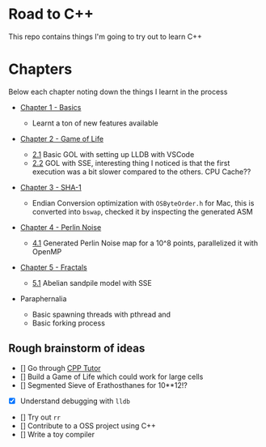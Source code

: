 # Road to C++

This repo contains things I'm going to try out to learn C++

# Chapters

Below each chapter noting down the things I learnt in the process

- [Chapter 1 - Basics](./chapter-1/README.md)
  + Learnt a ton of new features available
- [Chapter 2 - Game of Life](./chapter-2/README.md)
  - [2.1](./chapter-2/2.1/README.md) Basic GOL with setting up LLDB with VSCode
  - [2.2](./chapter-2/2.2/README.md) GOL with SSE, interesting thing I noticed is that the first execution was a bit slower compared to the others. CPU Cache??
- [Chapter 3 - SHA-1](./chapter-3/README.md)
  + Endian Conversion optimization with `OSByteOrder.h` for Mac, this is converted into `bswap`, checked it by inspecting the generated ASM
- [Chapter 4 - Perlin Noise](./chapter-4/README.md)
  + [4.1](./chapter-4/4.1/README.md) Generated Perlin Noise map for a 10^8 points, parallelized it with OpenMP
- [Chapter 5 - Fractals](./chapter-5/README.md)
  + [5.1](./chapter-5/5.1/README.md) Abelian sandpile model with SSE

- Paraphernalia
  + Basic spawning threads with pthread and <thread>
  + Basic forking process

## Rough brainstorm of ideas

- [] Go through [CPP Tutor](https://github.com/banach-space/cpp-tutor)
- [] Build a Game of Life which could work for large cells
- [] Segmented Sieve of Erathosthanes for 10**12!?
- [x] Understand debugging with `lldb`
- [] Try out `rr`
- [] Contribute to a OSS project using C++
- [] Write a toy compiler
